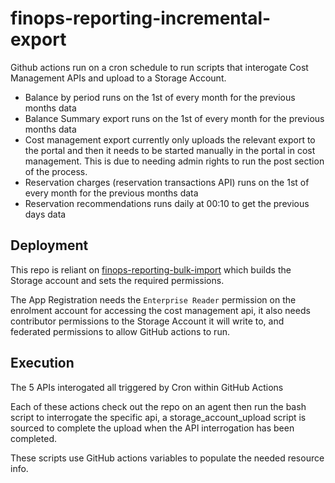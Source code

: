 # finops-reporting-incremental-export

Github actions run on a cron schedule to run scripts that interogate Cost Management APIs and upload to a Storage Account.

- Balance by period runs on the 1st of every month for the previous months data
- Balance Summary export runs on the 1st of every month for the previous months data
- Cost management export currently only uploads the relevant export to the portal and then it needs to be started manually in the portal in cost management. This is due to needing admin rights to run the post section of the process.
- Reservation charges (reservation transactions API) runs on the 1st of every month for the previous months data
- Reservation recommendations runs daily at 00:10 to get the previous days data


## Deployment 
This repo is reliant on [finops-reporting-bulk-import](https://github.com/hmcts/finops-reporting-bulk-import) which builds the Storage account and sets the required permissions.

The App Registration needs the `Enterprise Reader` permission on the enrolment account for accessing the cost management api, it also needs contributor permissions to the Storage Account it will write to, and federated permissions to allow GitHub actions to run.

## Execution
The 5 APIs interogated all triggered by Cron within GitHub Actions

Each of these actions check out the repo on an agent then run the bash script to interrogate the specific api, a storage_account_upload script is sourced to complete the upload when the API interrogation has been completed.

These scripts use GitHub actions variables to populate the needed resource info.


